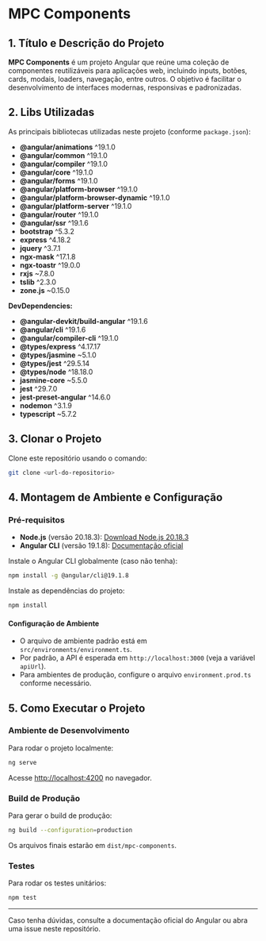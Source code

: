 # MPC Components

## 1. Título e Descrição do Projeto

**MPC Components** é um projeto Angular que reúne uma coleção de componentes reutilizáveis para aplicações web, incluindo inputs, botões, cards, modais, loaders, navegação, entre outros. O objetivo é facilitar o desenvolvimento de interfaces modernas, responsivas e padronizadas.

## 2. Libs Utilizadas

As principais bibliotecas utilizadas neste projeto (conforme `package.json`):

- **@angular/animations** ^19.1.0
- **@angular/common** ^19.1.0
- **@angular/compiler** ^19.1.0
- **@angular/core** ^19.1.0
- **@angular/forms** ^19.1.0
- **@angular/platform-browser** ^19.1.0
- **@angular/platform-browser-dynamic** ^19.1.0
- **@angular/platform-server** ^19.1.0
- **@angular/router** ^19.1.0
- **@angular/ssr** ^19.1.6
- **bootstrap** ^5.3.2
- **express** ^4.18.2
- **jquery** ^3.7.1
- **ngx-mask** ^17.1.8
- **ngx-toastr** ^19.0.0
- **rxjs** ~7.8.0
- **tslib** ^2.3.0
- **zone.js** ~0.15.0

**DevDependencies:**
- **@angular-devkit/build-angular** ^19.1.6
- **@angular/cli** ^19.1.6
- **@angular/compiler-cli** ^19.1.0
- **@types/express** ^4.17.17
- **@types/jasmine** ~5.1.0
- **@types/jest** ^29.5.14
- **@types/node** ^18.18.0
- **jasmine-core** ~5.5.0
- **jest** ^29.7.0
- **jest-preset-angular** ^14.6.0
- **nodemon** ^3.1.9
- **typescript** ~5.7.2

## 3. Clonar o Projeto

Clone este repositório usando o comando:

```bash
git clone <url-do-repositorio>
```

## 4. Montagem de Ambiente e Configuração

### Pré-requisitos
- **Node.js** (versão 20.18.3): [Download Node.js 20.18.3](https://nodejs.org/dist/v20.18.3/node-v20.18.3-x64.msi)
- **Angular CLI** (versão 19.1.8): [Documentação oficial](https://angular.dev/tools/cli)

Instale o Angular CLI globalmente (caso não tenha):
```bash
npm install -g @angular/cli@19.1.8
```

Instale as dependências do projeto:
```bash
npm install
```

#### Configuração de Ambiente
- O arquivo de ambiente padrão está em `src/environments/environment.ts`.
- Por padrão, a API é esperada em `http://localhost:3000` (veja a variável `apiUrl`).
- Para ambientes de produção, configure o arquivo `environment.prod.ts` conforme necessário.

## 5. Como Executar o Projeto

### Ambiente de Desenvolvimento
Para rodar o projeto localmente:
```bash
ng serve
```
Acesse [http://localhost:4200](http://localhost:4200) no navegador.

### Build de Produção
Para gerar o build de produção:
```bash
ng build --configuration=production
```
Os arquivos finais estarão em `dist/mpc-components`.

### Testes
Para rodar os testes unitários:
```bash
npm test
```

---

Caso tenha dúvidas, consulte a documentação oficial do Angular ou abra uma issue neste repositório.
